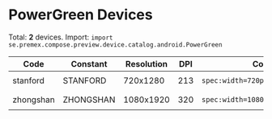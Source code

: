 # PowerGreen Devices

Total: **2** devices. Import: `import se.premex.compose.preview.device.catalog.android.PowerGreen`

| Code | Constant | Resolution | DPI | Compose Spec | Preview Usage |
|------|----------|------------|-----|-------------|---------------|
| stanford | STANFORD | 720x1280 | 213 | `spec:width=720px,height=1280px,dpi=213` | `@Preview(device = PowerGreen.STANFORD)` |
| zhongshan | ZHONGSHAN | 1080x1920 | 320 | `spec:width=1080px,height=1920px,dpi=320` | `@Preview(device = PowerGreen.ZHONGSHAN)` |

<!-- Generated automatically. Do not edit manually. -->
